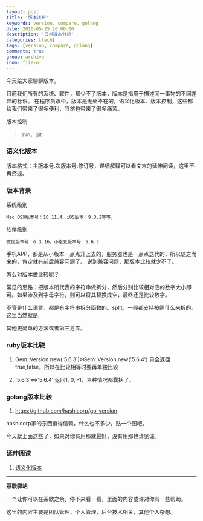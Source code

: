 ```yaml
---
layout: post
title: '版本浅析'
keywords: version, compare, golang
date: 2016-05-25 20:00:00
description: '日常版本分析'
categories: [tech]
tags: [version, compare, golang]
comments: true
group: archive
icon: file-o
---
```


今天给大家聊聊版本。

目前我们所有的系统、软件，都少不了版本，版本是指用于描述同一事物的不同差异的标识。
在程序员眼中，版本是无处不在的，语义化版本、版本控制，这些都给我们带来了很多便利，当然也带来了很多痛苦。

版本控制

>svn，git

<!--more-->

### 语义化版本 ###

版本格式：主版本号.次版本号.修订号，详细解释可以看文末的延伸阅读，这里不再赘述。

### 版本背景 ###

系统级别

	Mac OSX版本号：10.11.4，iOS版本：9.3.2等等，

软件级别

	微信版本号：6.3.16，小恩爱版本号：5.6.3

​手机APP，都是从小版本一点点升上去的，服务器也是一点点迭代的，所以随之而来的，肯定就有前后兼容问题了。
说到兼容问题，那版本比较就少不了。

怎么对版本做比较呢？

常见的思路：把版本所代表的字符串做拆分，然后分别比较相对应的数字大小即可。如果涉及到字母字符，则可以将其替换成空，最终还是比较数字。

不管是什么语言，都是有字符串拆分函数的。split，一般都支持按照什么来拆的。这里当然就是.

其他更简单的方法或者第三方库。

### ruby版本比较 ###

1. Gem::Version.new('5.6.3')>Gem::Version.new('5.6.4')
只会返回true,false，所以在比较相等时要再单独比较

2. '5.6.3'<=>'5.6.4'
返回1, 0, -1，三种情况都囊括了。

### golang版本比较 ###

1. https://github.com/hashicorp/go-version

hashicorp家的东西值得信赖。什么也不多少，贴一个图吧。


今天就上面这些了，如果对你有用那就最好，没有用那也请见谅。


### 延伸阅读 ###

1. [语义化版本](http://semver.org/lang/zh-CN/)

----

**茶歇驿站**

一个让你可以在茶歇之余，停下来看一看，里面的内容或许对你有一些帮助。

这里的内容主要是团队管理，个人管理，后台技术相关，其他个人杂想。

